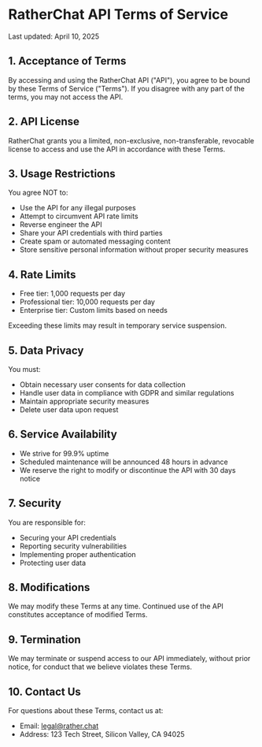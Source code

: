 # RatherChat API Terms of Service

Last updated: April 10, 2025

## 1. Acceptance of Terms

By accessing and using the RatherChat API ("API"), you agree to be bound by these Terms of Service ("Terms"). If you disagree with any part of the terms, you may not access the API.

## 2. API License

RatherChat grants you a limited, non-exclusive, non-transferable, revocable license to access and use the API in accordance with these Terms.

## 3. Usage Restrictions

You agree NOT to:
- Use the API for any illegal purposes
- Attempt to circumvent API rate limits
- Reverse engineer the API
- Share your API credentials with third parties
- Create spam or automated messaging content
- Store sensitive personal information without proper security measures

## 4. Rate Limits

- Free tier: 1,000 requests per day
- Professional tier: 10,000 requests per day
- Enterprise tier: Custom limits based on needs

Exceeding these limits may result in temporary service suspension.

## 5. Data Privacy

You must:
- Obtain necessary user consents for data collection
- Handle user data in compliance with GDPR and similar regulations
- Maintain appropriate security measures
- Delete user data upon request

## 6. Service Availability

- We strive for 99.9% uptime
- Scheduled maintenance will be announced 48 hours in advance
- We reserve the right to modify or discontinue the API with 30 days notice

## 7. Security

You are responsible for:
- Securing your API credentials
- Reporting security vulnerabilities
- Implementing proper authentication
- Protecting user data

## 8. Modifications

We may modify these Terms at any time. Continued use of the API constitutes acceptance of modified Terms.

## 9. Termination

We may terminate or suspend access to our API immediately, without prior notice, for conduct that we believe violates these Terms.

## 10. Contact Us

For questions about these Terms, contact us at:
- Email: legal@rather.chat
- Address: 123 Tech Street, Silicon Valley, CA 94025
